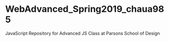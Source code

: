 # WebAdvanced_Spring2019_chaua985
JavaScript Repository for Advanced JS Class at Parsons School of Design
